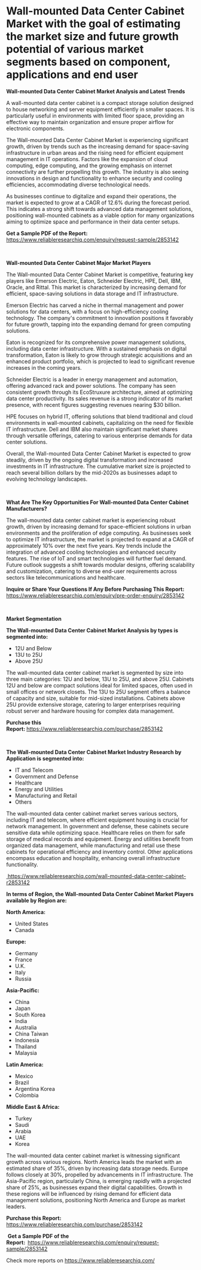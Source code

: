 <p><h1>Wall-mounted Data Center Cabinet Market with the goal of estimating the market size and future growth potential of various market segments based on component, applications and end user</h1></p><p><strong>Wall-mounted Data Center Cabinet Market Analysis and Latest Trends</strong></p>
<p><p>A wall-mounted data center cabinet is a compact storage solution designed to house networking and server equipment efficiently in smaller spaces. It is particularly useful in environments with limited floor space, providing an effective way to maintain organization and ensure proper airflow for electronic components. </p><p>The Wall-mounted Data Center Cabinet Market is experiencing significant growth, driven by trends such as the increasing demand for space-saving infrastructure in urban areas and the rising need for efficient equipment management in IT operations. Factors like the expansion of cloud computing, edge computing, and the growing emphasis on internet connectivity are further propelling this growth. The industry is also seeing innovations in design and functionality to enhance security and cooling efficiencies, accommodating diverse technological needs. </p><p>As businesses continue to digitalize and expand their operations, the market is expected to grow at a CAGR of 12.6% during the forecast period. This indicates a strong shift towards advanced data management solutions, positioning wall-mounted cabinets as a viable option for many organizations aiming to optimize space and performance in their data center setups.</p></p>
<p><strong>Get a Sample PDF of the Report:&nbsp;</strong> <a href="https://www.reliableresearchiq.com/enquiry/request-sample/2853142?utm_campaign=2593&utm_medium=2&utm_source=Github&utm_content=ia&utm_term=11032025&utm_id=wall-mounted-data-center-cabinet">https://www.reliableresearchiq.com/enquiry/request-sample/2853142</a></p>
<p>&nbsp;</p>
<p><strong>Wall-mounted Data Center Cabinet Major Market Players</strong></p>
<p><p>The Wall-mounted Data Center Cabinet Market is competitive, featuring key players like Emerson Electric, Eaton, Schneider Electric, HPE, Dell, IBM, Oracle, and Rittal. This market is characterized by increasing demand for efficient, space-saving solutions in data storage and IT infrastructure.</p><p>Emerson Electric has carved a niche in thermal management and power solutions for data centers, with a focus on high-efficiency cooling technology. The company's commitment to innovation positions it favorably for future growth, tapping into the expanding demand for green computing solutions.</p><p>Eaton is recognized for its comprehensive power management solutions, including data center infrastructure. With a sustained emphasis on digital transformation, Eaton is likely to grow through strategic acquisitions and an enhanced product portfolio, which is projected to lead to significant revenue increases in the coming years.</p><p>Schneider Electric is a leader in energy management and automation, offering advanced rack and power solutions. The company has seen consistent growth through its EcoStruxure architecture, aimed at optimizing data center productivity. Its sales revenue is a strong indicator of its market presence, with recent figures suggesting revenues nearing $30 billion.</p><p>HPE focuses on hybrid IT, offering solutions that blend traditional and cloud environments in wall-mounted cabinets, capitalizing on the need for flexible IT infrastructure. Dell and IBM also maintain significant market shares through versatile offerings, catering to various enterprise demands for data center solutions.</p><p>Overall, the Wall-mounted Data Center Cabinet Market is expected to grow steadily, driven by the ongoing digital transformation and increased investments in IT infrastructure. The cumulative market size is projected to reach several billion dollars by the mid-2020s as businesses adapt to evolving technology landscapes.</p></p>
<p>&nbsp;</p>
<p><strong>What Are The Key Opportunities For Wall-mounted Data Center Cabinet Manufacturers?</strong></p>
<p><p>The wall-mounted data center cabinet market is experiencing robust growth, driven by increasing demand for space-efficient solutions in urban environments and the proliferation of edge computing. As businesses seek to optimize IT infrastructure, the market is projected to expand at a CAGR of approximately 10% over the next five years. Key trends include the integration of advanced cooling technologies and enhanced security features. The rise of IoT and smart technologies will further fuel demand. Future outlook suggests a shift towards modular designs, offering scalability and customization, catering to diverse end-user requirements across sectors like telecommunications and healthcare.</p></p>
<p><strong>Inquire or Share Your Questions If Any Before Purchasing This Report:</strong> <a href="https://www.reliableresearchiq.com/enquiry/pre-order-enquiry/2853142?utm_campaign=2593&utm_medium=2&utm_source=Github&utm_content=ia&utm_term=11032025&utm_id=wall-mounted-data-center-cabinet">https://www.reliableresearchiq.com/enquiry/pre-order-enquiry/2853142</a></p>
<p>&nbsp;</p>
<p><strong>Market Segmentation</strong></p>
<p><strong>The Wall-mounted Data Center Cabinet Market Analysis by types is segmented into:</strong></p>
<p><ul><li>12U and Below</li><li>13U to 25U</li><li>Above 25U</li></ul></p>
<p><p>The wall-mounted data center cabinet market is segmented by size into three main categories: 12U and below, 13U to 25U, and above 25U. Cabinets 12U and below are compact solutions ideal for limited spaces, often used in small offices or network closets. The 13U to 25U segment offers a balance of capacity and size, suitable for mid-sized installations. Cabinets above 25U provide extensive storage, catering to larger enterprises requiring robust server and hardware housing for complex data management.</p></p>
<p><strong>Purchase this Report:&nbsp;</strong><a href="https://www.reliableresearchiq.com/purchase/2853142?utm_campaign=2593&utm_medium=2&utm_source=Github&utm_content=ia&utm_term=11032025&utm_id=wall-mounted-data-center-cabinet">https://www.reliableresearchiq.com/purchase/2853142</a></p>
<p>&nbsp;</p>
<p><strong>The Wall-mounted Data Center Cabinet Market Industry Research by Application is segmented into:</strong></p>
<p><ul><li>IT and Telecom</li><li>Government and Defense</li><li>Healthcare</li><li>Energy and Utilities</li><li>Manufacturing and Retail</li><li>Others</li></ul></p>
<p><p>The wall-mounted data center cabinet market serves various sectors, including IT and telecom, where efficient equipment housing is crucial for network management. In government and defense, these cabinets secure sensitive data while optimizing space. Healthcare relies on them for safe storage of medical records and equipment. Energy and utilities benefit from organized data management, while manufacturing and retail use these cabinets for operational efficiency and inventory control. Other applications encompass education and hospitality, enhancing overall infrastructure functionality.</p></p>
<p><a href="https://www.reliableresearchiq.com/wall-mounted-data-center-cabinet-r2853142?utm_campaign=2593&utm_medium=2&utm_source=Github&utm_content=ia&utm_term=11032025&utm_id=wall-mounted-data-center-cabinet">&nbsp;https://www.reliableresearchiq.com/wall-mounted-data-center-cabinet-r2853142</a></p>
<p><strong>In terms of Region, the Wall-mounted Data Center Cabinet Market Players available by Region are:</strong></p>
<p>
    <p> <strong> North America: </strong>
        <ul>
            <li>United States</li>
            <li>Canada</li>
        </ul>
        </p> 
    <p> <strong> Europe: </strong>
        <ul>
            <li>Germany</li>
            <li>France</li>
            <li>U.K.</li>
            <li>Italy</li>
            <li>Russia</li>
        </ul>
        </p> 
    <p> <strong> Asia-Pacific: </strong>
        <ul>
            <li>China</li>
            <li>Japan</li>
            <li>South Korea</li>
            <li>India</li>
            <li>Australia</li>
            <li>China Taiwan</li>
            <li>Indonesia</li>
            <li>Thailand</li>
            <li>Malaysia</li>
        </ul>
        </p> 
    <p> <strong> Latin America: </strong>
        <ul>
            <li>Mexico</li>
            <li>Brazil</li>
            <li>Argentina Korea</li>
            <li>Colombia</li>
        </ul>
        </p> 
    <p> <strong> Middle East & Africa: </strong>
        <ul>
            <li>Turkey</li>
            <li>Saudi</li>
            <li>Arabia</li>
            <li>UAE</li>
            <li>Korea</li>
        </ul>
    </p>
    </p>
<p><p>The wall-mounted data center cabinet market is witnessing significant growth across various regions. North America leads the market with an estimated share of 35%, driven by increasing data storage needs. Europe follows closely at 30%, propelled by advancements in IT infrastructure. The Asia-Pacific region, particularly China, is emerging rapidly with a projected share of 25%, as businesses expand their digital capabilities. Growth in these regions will be influenced by rising demand for efficient data management solutions, positioning North America and Europe as market leaders.</p></p>
<p><strong>Purchase this Report: </strong><a href="https://www.reliableresearchiq.com/purchase/2853142?utm_campaign=2593&utm_medium=2&utm_source=Github&utm_content=ia&utm_term=11032025&utm_id=wall-mounted-data-center-cabinet">https://www.reliableresearchiq.com/purchase/2853142</a></p>
<p>&nbsp;<strong>Get a Sample PDF of the Report:&nbsp;&nbsp;</strong><a href="https://www.reliableresearchiq.com/enquiry/request-sample/2853142?utm_campaign=2593&utm_medium=2&utm_source=Github&utm_content=ia&utm_term=11032025&utm_id=wall-mounted-data-center-cabinet">https://www.reliableresearchiq.com/enquiry/request-sample/2853142</a></p>
<p><strong></strong></p>
<p>Check more reports on <a href="https://www.reliableresearchiq.com/?utm_campaign=2593&utm_medium=2&utm_source=Github&utm_content=ia&utm_term=11032025&utm_id=wall-mounted-data-center-cabinet">https://www.reliableresearchiq.com/</a></p>